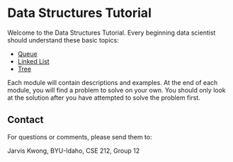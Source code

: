 # Data Structures Tutorial

Welcome to the Data Structures Tutorial.  Every beginning data scientist should understand these basic topics:

- [Queue](1-Queue.md)
- [Linked List](2-LinkedList.md)
- [Tree](3-Tree.md)

Each module will contain descriptions and examples.  At the end of each module, you will find a problem to solve on your own.  You should only look at the solution after you have attempted to solve the problem first.

## Contact

For questions or comments, please send them to:

Jarvis Kwong, BYU-Idaho, CSE 212, Group 12



